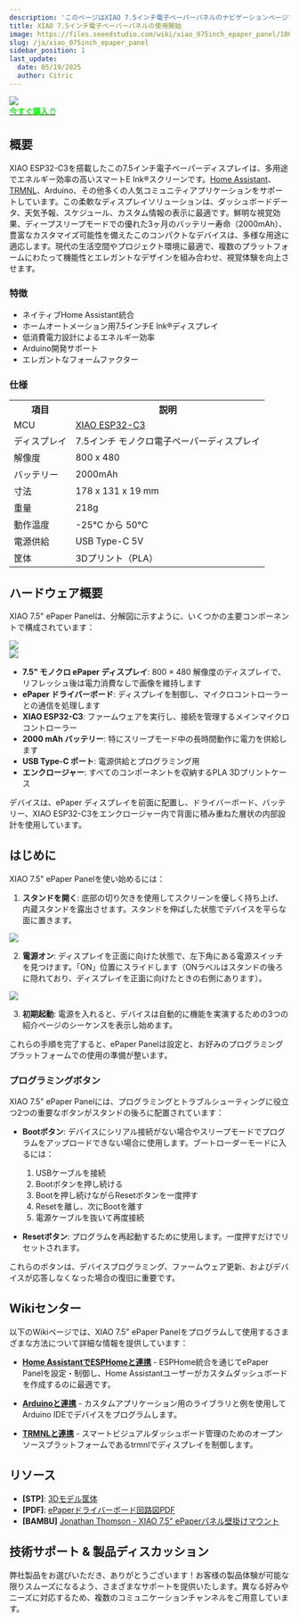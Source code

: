 ```yaml
---
description: 'このページはXIAO 7.5インチ電子ペーパーパネルのナビゲーションページです。'
title: XIAO 7.5インチ電子ペーパーパネルの使用開始
image: https://files.seeedstudio.com/wiki/xiao_075inch_epaper_panel/100.webp
slug: /ja/xiao_075inch_epaper_panel
sidebar_position: 1
last_update:
  date: 05/19/2025
  author: Citric
---
```


<div style={{textAlign:'center'}}><img src="https://files.seeedstudio.com/wiki/xiao_075inch_epaper_panel/100.jpg" style={{width:700, height:'auto'}}/></div>

<div class="get_one_now_container" style={{textAlign: 'center'}}>
    <a class="get_one_now_item" href="https://www.seeedstudio.com/XIAO-7-5-ePaper-Panel-p-6416.html" target="_blank"><strong><span><font color={'FFFFFF'} size={"4"}> 今すぐ購入 🖱️</font></span></strong></a>
</div>

## 概要

XIAO ESP32-C3を搭載したこの7.5インチ電子ペーパーディスプレイは、多用途でエネルギー効率の高いスマートE Ink®スクリーンです。[Home Assistant](https://www.home-assistant.io/)、[TRMNL](https://trmnl.app/)、Arduino、その他多くの人気コミュニティアプリケーションをサポートしています。この柔軟なディスプレイソリューションは、ダッシュボードデータ、天気予報、スケジュール、カスタム情報の表示に最適です。鮮明な視覚効果、ディープスリープモードでの優れた3ヶ月のバッテリー寿命（2000mAh）、豊富なカスタマイズ可能性を備えたこのコンパクトなデバイスは、多様な用途に適応します。現代の生活空間やプロジェクト環境に最適で、複数のプラットフォームにわたって機能性とエレガントなデザインを組み合わせ、視覚体験を向上させます。

### 特徴

- ネイティブHome Assistant統合
- ホームオートメーション用7.5インチE Ink®ディスプレイ
- 低消費電力設計によるエネルギー効率
- Arduino開発サポート
- エレガントなフォームファクター

### 仕様

<div class="table-center">
 <table align="center">
  <tr>
   <th>項目</th>
   <th>説明</th>
  </tr>
  <tr>
   <td>MCU</td>
   <td><a href="https://wiki.seeedstudio.com/XIAO_ESP32C3_Getting_Started/">XIAO ESP32-C3</a></td>
  </tr>
  <tr>
   <td>ディスプレイ</td>
   <td>7.5インチ モノクロ電子ペーパーディスプレイ</td>
  </tr>
  <tr>
   <td>解像度</td>
   <td>800 x 480</td>
  </tr>
  <tr>
   <td>バッテリー</td>
   <td>2000mAh</td>
  </tr>
  <tr>
   <td>寸法</td>
   <td>178 x 131 x 19 mm</td>
  </tr>
  <tr>
   <td>重量</td>
   <td>218g</td>
  </tr>
  <tr>
   <td>動作温度</td>
   <td>-25°C から 50°C</td>
  </tr>
  <tr>
   <td>電源供給</td>
   <td>USB Type-C 5V</td>
  </tr>
        <tr>
            <td>筐体</td>
            <td>3Dプリント（PLA）</td>
        </tr>
 </table>
</div>

## ハードウェア概要

XIAO 7.5" ePaper Panelは、分解図に示すように、いくつかの主要コンポーネントで構成されています：

<div style={{textAlign:'center'}}><img src="https://files.seeedstudio.com/wiki/xiao_075inch_epaper_panel/207.jpg" style={{width:800, height:'auto'}}/></div>

<div style={{textAlign:'center'}}><img src="https://files.seeedstudio.com/wiki/xiao_075inch_epaper_panel/208.jpg" style={{width:800, height:'auto'}}/></div>

- **7.5" モノクロ ePaper ディスプレイ**: 800 × 480 解像度のディスプレイで、リフレッシュ後は電力消費なしで画像を維持します
- **ePaper ドライバーボード**: ディスプレイを制御し、マイクロコントローラーとの通信を処理します
- **XIAO ESP32-C3**: ファームウェアを実行し、接続を管理するメインマイクロコントローラー
- **2000 mAh バッテリー**: 特にスリープモード中の長時間動作に電力を供給します
- **USB Type-C ポート**: 電源供給とプログラミング用
- **エンクロージャー**: すべてのコンポーネントを収納するPLA 3Dプリントケース

デバイスは、ePaper ディスプレイを前面に配置し、ドライバーボード、バッテリー、XIAO ESP32-C3をエンクロージャー内で背面に積み重ねた層状の内部設計を使用しています。

## はじめに

XIAO 7.5" ePaper Panelを使い始めるには：

1. **スタンドを開く**: 底部の切り欠きを使用してスクリーンを優しく持ち上げ、内蔵スタンドを露出させます。スタンドを伸ばした状態でデバイスを平らな面に置きます。

<div style={{textAlign:'center'}}><img src="https://files.seeedstudio.com/wiki/xiao_075inch_epaper_panel/206.gif" style={{width:500, height:'auto'}}/></div>

2. **電源オン**: ディスプレイを正面に向けた状態で、左下角にある電源スイッチを見つけます。「ON」位置にスライドします（ONラベルはスタンドの後ろに隠れており、ディスプレイを正面に向けたときの右側にあります）。

<div style={{textAlign:'center'}}><img src="https://files.seeedstudio.com/wiki/xiao_075inch_epaper_panel/205.jpg" style={{width:600, height:'auto'}}/></div>

3. **初期起動**: 電源を入れると、デバイスは自動的に機能を実演するための3つの紹介ページのシーケンスを表示し始めます。

これらの手順を完了すると、ePaper Panelは設定と、お好みのプログラミングプラットフォームでの使用の準備が整います。

### プログラミングボタン

XIAO 7.5" ePaper Panelには、プログラミングとトラブルシューティングに役立つ2つの重要なボタンがスタンドの後ろに配置されています：

- **Bootボタン**: デバイスにシリアル接続がない場合やスリープモードでプログラムをアップロードできない場合に使用します。ブートローダーモードに入るには：
  1. USBケーブルを接続
  2. Bootボタンを押し続ける
  3. Bootを押し続けながらResetボタンを一度押す
  4. Resetを離し、次にBootを離す
  5. 電源ケーブルを抜いて再度接続

- **Resetボタン**: プログラムを再起動するために使用します。一度押すだけでリセットされます。

これらのボタンは、デバイスプログラミング、ファームウェア更新、およびデバイスが応答しなくなった場合の復旧に重要です。

## Wikiセンター

以下のWikiページでは、XIAO 7.5" ePaper Panelをプログラムして使用するさまざまな方法について詳細な情報を提供しています：

- [**Home AssistantでESPHomeと連携**](https://wiki.seeedstudio.com/xiao_075inch_epaper_panel_esphome) - ESPHome統合を通じてePaper Panelを設定・制御し、Home Assistantユーザーがカスタムダッシュボードを作成するのに最適です。

- [**Arduinoと連携**](https://wiki.seeedstudio.com/xiao_075inch_epaper_panel_arduino/) - カスタムアプリケーション用のライブラリと例を使用してArduino IDEでデバイスをプログラムします。

- [**TRMNLと連携**](https://wiki.seeedstudio.com/xiao_7_5_inch_epaper_panel_with_trmnl) - スマートビジュアルダッシュボード管理のためのオープンソースプラットフォームであるtrmnlでディスプレイを制御します。

## リソース

- **[STP]**: [3Dモデル筐体](https://files.seeedstudio.com/wiki/xiao_075inch_epaper_panel/3D_model.zip)
- **[PDF]**: [ePaperドライバーボード回路図PDF](https://files.seeedstudio.com/wiki/xiao_075inch_epaper_panel/ePaper_Driver_Board.pdf)
- **[BAMBU]** [Jonathan Thomson - XIAO 7.5" ePaperパネル壁掛けマウント](https://makerworld.com/en/models/1487711-seeed-studio-xiao-7-5-epaper-panel-wall-mount#profileId-1554538)

## 技術サポート & 製品ディスカッション

弊社製品をお選びいただき、ありがとうございます！お客様の製品体験が可能な限りスムーズになるよう、さまざまなサポートを提供いたします。異なる好みやニーズに対応するため、複数のコミュニケーションチャンネルをご用意しています。

<div class="table-center">
  <div class="button_tech_support_container">
  <a href="https://forum.seeedstudio.com/" class="button_forum"></a>
  <a href="https://www.seeedstudio.com/contacts" class="button_email"></a>
  </div>

  <div class="button_tech_support_container">
  <a href="https://discord.gg/eWkprNDMU7" class="button_discord"></a>
  <a href="https://github.com/Seeed-Studio/wiki-documents/discussions/69" class="button_discussion"></a>
  </div>
</div>
